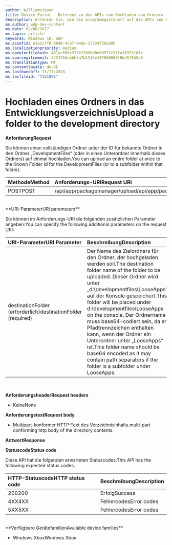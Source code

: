 ```yaml
---
author: WilliamsJason
title: Device Portal - Referenz zu den APIs zum Hochladen von Ordnern
description: Erfahren Sie, wie Sie programmgesteuert auf die APIs zum Hochladen von Ordnern zugreifen.
ms.author: wdg-dev-content
ms.date: 02/08/2017
ms.topic: article
keywords: Windows 10, UWP
ms.assetid: e1a2c7f0-0040-4ce7-94de-17224736e20b
ms.localizationpriority: medium
ms.openlocfilehash: 481ec666c327b15088d8e60577c51fa1697918fe
ms.sourcegitcommit: 3257416aebb5a7b1515e107866806f8bd57845a8
ms.translationtype: MT
ms.contentlocale: de-DE
ms.lasthandoff: 11/17/2018
ms.locfileid: "7151896"
---
```

# <a name="upload-a-folder-to-the-development-directory"></a><span data-ttu-id="368b3-104">Hochladen eines Ordners in das Entwicklungsverzeichnis</span><span class="sxs-lookup"><span data-stu-id="368b3-104">Upload a folder to the development directory</span></span>

**<span data-ttu-id="368b3-105">Anforderung</span><span class="sxs-lookup"><span data-stu-id="368b3-105">Request</span></span>**

<span data-ttu-id="368b3-106">Sie können einen vollständigen Ordner unter der ID für bekannte Ordner in den Ordner „DevelopmentFiles“ (oder in einen Unterordner innerhalb dieses Ordners) auf einmal hochladen.</span><span class="sxs-lookup"><span data-stu-id="368b3-106">You can upload an entire folder at once to the Known Folder Id for the DevelopmentFiles (or to a subfolder within that folder).</span></span>

<span data-ttu-id="368b3-107">Methode</span><span class="sxs-lookup"><span data-stu-id="368b3-107">Method</span></span>      | <span data-ttu-id="368b3-108">Anforderungs-URI</span><span class="sxs-lookup"><span data-stu-id="368b3-108">Request URI</span></span>
:------     | :------
<span data-ttu-id="368b3-109">POST</span><span class="sxs-lookup"><span data-stu-id="368b3-109">POST</span></span> | <span data-ttu-id="368b3-110">/api/app/packagemanager/upload</span><span class="sxs-lookup"><span data-stu-id="368b3-110">/api/app/packagemanager/upload</span></span> 
<br />
**<span data-ttu-id="368b3-111">URI-Parameter</span><span class="sxs-lookup"><span data-stu-id="368b3-111">URI parameters</span></span>**

<span data-ttu-id="368b3-112">Sie können im Anforderungs-URI die folgenden zusätzlichen Parameter angeben:</span><span class="sxs-lookup"><span data-stu-id="368b3-112">You can specify the following additional parameters on the request URI:</span></span>

<span data-ttu-id="368b3-113">URI-Parameter</span><span class="sxs-lookup"><span data-stu-id="368b3-113">URI Parameter</span></span>      | <span data-ttu-id="368b3-114">Beschreibung</span><span class="sxs-lookup"><span data-stu-id="368b3-114">Description</span></span>
:------     | :-----
<span data-ttu-id="368b3-115">destinationFolder (erforderlich)</span><span class="sxs-lookup"><span data-stu-id="368b3-115">destinationFolder  (required)</span></span> | <span data-ttu-id="368b3-116">Der Name des Zielordners für den Ordner, der hochgeladen werden soll.</span><span class="sxs-lookup"><span data-stu-id="368b3-116">The destination folder name of the folder to be uploaded.</span></span> <span data-ttu-id="368b3-117">Dieser Ordner wird unter „d:\developmentfiles\LooseApps“ auf der Konsole gespeichert.</span><span class="sxs-lookup"><span data-stu-id="368b3-117">This folder will be placed under d:\developmentfiles\LooseApps on the console.</span></span> <span data-ttu-id="368b3-118">Der Ordnername muss base64-codiert sein, da er Pfadtrennzeichen enthalten kann, wenn der Ordner ein Unterordner unter „LooseApps“ ist.</span><span class="sxs-lookup"><span data-stu-id="368b3-118">This folder name should be base64 encoded as it may contain path separators if the folder is a subfolder under LooseApps.</span></span>
<br />

**<span data-ttu-id="368b3-119">Anforderungsheader</span><span class="sxs-lookup"><span data-stu-id="368b3-119">Request headers</span></span>**

- <span data-ttu-id="368b3-120">Keine</span><span class="sxs-lookup"><span data-stu-id="368b3-120">None</span></span>

**<span data-ttu-id="368b3-121">Anforderungstext</span><span class="sxs-lookup"><span data-stu-id="368b3-121">Request body</span></span>**

- <span data-ttu-id="368b3-122">Multipart-konformer HTTP-Text des Verzeichnisinhalts.</span><span class="sxs-lookup"><span data-stu-id="368b3-122">multi-part conforming http body of the directory contents.</span></span>

**<span data-ttu-id="368b3-123">Antwort</span><span class="sxs-lookup"><span data-stu-id="368b3-123">Response</span></span>**

**<span data-ttu-id="368b3-124">Statuscode</span><span class="sxs-lookup"><span data-stu-id="368b3-124">Status code</span></span>**

<span data-ttu-id="368b3-125">Diese API hat die folgenden erwarteten Statuscodes:</span><span class="sxs-lookup"><span data-stu-id="368b3-125">This API has the following expected status codes.</span></span>

<span data-ttu-id="368b3-126">HTTP-Statuscode</span><span class="sxs-lookup"><span data-stu-id="368b3-126">HTTP status code</span></span>      | <span data-ttu-id="368b3-127">Beschreibung</span><span class="sxs-lookup"><span data-stu-id="368b3-127">Description</span></span>
:------     | :-----
<span data-ttu-id="368b3-128">200</span><span class="sxs-lookup"><span data-stu-id="368b3-128">200</span></span> | <span data-ttu-id="368b3-129">Erfolg</span><span class="sxs-lookup"><span data-stu-id="368b3-129">Success</span></span>
<span data-ttu-id="368b3-130">4XX</span><span class="sxs-lookup"><span data-stu-id="368b3-130">4XX</span></span> | <span data-ttu-id="368b3-131">Fehlercodes</span><span class="sxs-lookup"><span data-stu-id="368b3-131">Error codes</span></span>
<span data-ttu-id="368b3-132">5XX</span><span class="sxs-lookup"><span data-stu-id="368b3-132">5XX</span></span> | <span data-ttu-id="368b3-133">Fehlercodes</span><span class="sxs-lookup"><span data-stu-id="368b3-133">Error codes</span></span>
<br />
**<span data-ttu-id="368b3-134">Verfügbare Gerätefamilien</span><span class="sxs-lookup"><span data-stu-id="368b3-134">Available device families</span></span>**

* <span data-ttu-id="368b3-135">Windows Xbox</span><span class="sxs-lookup"><span data-stu-id="368b3-135">Windows Xbox</span></span>

